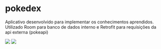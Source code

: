 # pokedex

Aplicativo desenvolvido para implementar os conhecimentos aprendidos.
Utilizado Room para banco de dados interno e Retrofit para requisições da api externa (pokeapi)

<img src="https://prnt.sc/1wzye3u" />
<img src="https://prnt.sc/1wzyfpz" />

